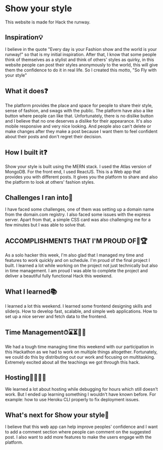 # Show your style
This website is made for Hack the runway.

## Inspiration💡
I believe in the quote "Every day is your Fashion show and the world is your runway!" so that is my initial inspiration. After that, I know that some people think of themselves as a stylist and think of others' styles as quirky, in this website people can post their styles anonymously to the world, this will give them the confidence to do it in real life. So I created this motto, "So Fly with your style"


## What it does❓
The platform provides the place and space for people to share their style, sense of fashion, and swags with the public. The platform have also a like button where people can like that. Unfortunately, there is no dislike button and I believe that no one deserves a dislike for their appearance.  It's also mobile responsive and very nice looking. And people also can't delete or make changes after they make a post because I want them to feel confident about their posts and don't regret their decision.

## How I built it❓
Show your style is built using the MERN stack. I used the Atlas version of MongoDB. For the front end, I used ReactJS. This is a Web app that provides you with different posts. It gives you the platform to share and also the platform to look at others' fashion styles. 

## Challenges I ran into🎢
I have faced some challenges, one of them was setting up a domain name from the domain.com registry. I also faced some issues with the express server. Apart from that, a simple CSS card was also challenging me for a few minutes but I was able to solve that. 

## ACCOMPLISHMENTS THAT I'M PROUD OF🏅🏆
As a solo hacker this week, I'm also glad that I managed my time and features to work quickly and on schedule. I'm proud of the final project I built. I learned a lot while working on the project not just technically but also in time management. I am proud I was able to complete the project and deliver a beautiful fully functional Hack this weekend.

## What I learned📚
I learned a lot this weekend. I learned some frontend designing skills and sliderjs.
How to develop fast, scalable, and simple web applications.
How to set up a nice server and fetch data to the frontend.

## Time Management⏱⌛⏳🏃‍♂️
We had a tough time managing time this weekend with our participation in this Hackathon as we had to work on multiple things altogether. Fortunately, we could do this by distributing out our work and focusing on multitasking. Extremely excited about all the teachings we got through this hack.

## Hosting👩‍🏫👩‍💻
We learned a lot about hosting while debugging for hours which still doesn't work. But I ended up learning something I wouldn't have known before. For example: how to use Heroku CLI properly to fix deployment issues.

## What's next for Show your style🔭
I believe that this web app can help improve peoples' confidence and I want to add a comment section where people can comment on the suggested post. I also want to add more features to make the users engage with the platform.

